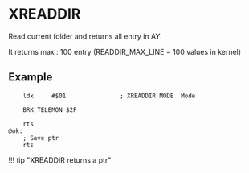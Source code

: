 # XREADDIR

Read current folder and returns all entry in AY.

It returns max : 100 entry (READDIR_MAX_LINE = 100 values in kernel)

## Example

``` ca65
    ldx     #$01               ; XREADDIR MODE  Mode

    BRK_TELEMON $2F

	rts
@ok:
    ; Save ptr
    rts

```

!!! tip "XREADDIR returns a ptr"

